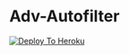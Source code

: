 # Adv-Autofilter

[![Deploy To Heroku](https://www.herokucdn.com/deploy/button.svg)](https://heroku.com/deploy?template=https://github.com/pixiessoul/Adv-Autofilter)
